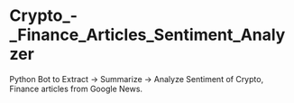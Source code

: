 # Crypto_-_Finance_Articles_Sentiment_Analyzer
Python Bot to Extract -> Summarize -> Analyze Sentiment of Crypto, Finance articles from Google News.
